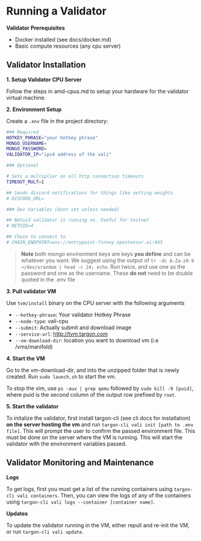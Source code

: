 # Running a Validator

**Validator Prerequisites**

- Docker installed (see docs/docker.md)
- Basic compute resources (any cpu server)

## Validator Installation

**1. Setup Validator CPU Server**

Follow the steps in amd-cpus.md to setup your hardware for the validator virtual
machine.

**2. Environment Setup**

Create a `.env` file in the project directory:

```bash
### Required
HOTKEY_PHRASE="your hotkey phrase"
MONGO_USERNAME=
MONGO_PASSWORD=
VALIDATOR_IP="ipv4 address of the vali"

### Optional

# Sets a multiplier on all http connection timeouts
TIMEOUT_MULT=1

## Sends discord notifications for things like setting weights
# DISCORD_URL=

### Dev Variables (dont set unless needed)

## Netuid validator is running on. Useful for testnet
# NETUID=4

## Chain to connect to
# CHAIN_ENDPOINT=wss://entrypoint-finney.opentensor.ai:443
```

> **Note** both mongo environment keys are keys **you define** and can be
> whatever you want. We suggest using the output of
> `tr -dc A-Za-z0-9 </dev/urandom | head -c 24; echo`. Run twice, and use one as
> the password and one as the username. These **do not** need to be double
> quoted in the .env file

**3. Pull validator VM**

Use `tvm/install` binary on the CPU server with the following arguments

- `--hotkey-phrase`: Your validator Hotkey Phrase
- `--node-type`: vali-cpu
- `--submit`: Actually submit and download image
- `--service-url`: http://tvm.targon.com
- `--vm-download-dir`: location you want to download vm (i.e /vms/manifold)

**4. Start the VM**

Go to the vm-download-dir, and into the unzipped folder that is newly created.
Run `sudo launch.sh` to start the vm.

To stop the vim, use `ps -aux | grep qemu` followed by `sudo kill -9 [puid]`,
where puid is the second column of the output row prefixed by `root`.

**5. Start the validator**

To initalize the validator, first install targon-cli (see cli docs for
installation) **on the server hosting the vm** and run
`targon-cli vali init [path to .env file]`. This will prompt the user to confirm
the passed environment file. This must be done on the server where the VM is
running. This will start the validator with the environment variables passed.

## Validator Monitoring and Maintenance

**Logs**

To get logs, first you must get a list of the running containers using
`targon-cli vali containers`. Then, you can view the logs of any of the
containers using `targon-cli vali logs --container [container name]`.

**Updates**

To update the validator running in the VM, either repull and re-init the VM, or
run `targon-cli vali update`.
